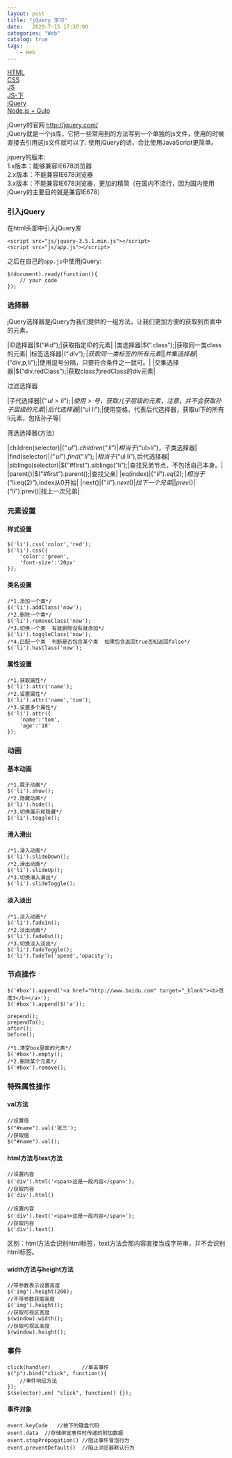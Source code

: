 ```yaml
---                
layout: post                
title: "jQuery 学习"                
date:   2020-7-15 17:30:00                 
categories: "Web"                
catalog: true                
tags:                 
    - Web                
---      
```


[HTML](https://blog.csdn.net/wuyxinu/article/details/103515157)      
[CSS](https://blog.csdn.net/wuyxinu/article/details/103583618)    
[JS](https://blog.csdn.net/wuyxinu/article/details/103642800)    
[JS-下](https://blog.csdn.net/wuyxinu/article/details/103646041)   
[jQuery](https://blog.csdn.net/wuyxinu/article/details/103669718)   
[Node.js + Gulp](https://blog.csdn.net/wuyxinu/article/details/103774211)   


jQuery的官网 http://jquery.com/  
jQuery就是一个js库，它把一些常用到的方法写到一个单独的js文件，使用的时候直接去引用这js文件就可以了. 使用jQuery的话，会比使用JavaScript更简单。  

jquery的版本:  
1.x版本：能够兼容IE678浏览器  
2.x版本：不能兼容IE678浏览器  
3.x版本：不能兼容IE678浏览器，更加的精简（在国内不流行，因为国内使用jQuery的主要目的就是兼容IE678）  

### 引入jQuery

在html头部中引入jQuery库    
    
    <script src="js/jquery-3.5.1.min.js"></script>
    <script src="js/app.js"></script>

之后在自己的`app.js`中使用jQuery:  

    $(document).ready(function(){
        // your code
    });

### 选择器
jQuery选择器是jQuery为我们提供的一组方法，让我们更加方便的获取到页面中的元素。 

|ID选择器|$(“#id”);|获取指定ID的元素|
|类选择器|$(“.class”);|获取同一类class的元素|
|标签选择器|$(“div”);|获取同一类标签的所有元素|
|并集选择器|$(“div,p,li”);|使用逗号分隔，只要符合条件之一就可。|
|交集选择器|$(“div.redClass”);|获取class为redClass的div元素|

过滤选择器  

|子代选择器|$(“ul>li”);|使用>号，获取儿子层级的元素，注意，并不会获取孙子层级的元素|
|后代选择器|$(“ul li”);|使用空格，代表后代选择器，获取ul下的所有li元素，包括孙子等|

筛选选择器(方法)  

|children(selector)|$(“ul”).children(“li”)|相当于$(“ul>li”)，子类选择器|
|find(selector)|$(“ul”).find(“li”);|相当于$(“ul li”),后代选择器|
|siblings(selector)|$(“#first”).siblings(“li”);|查找兄弟节点，不包括自己本身。|
|parent()|$(“#first”).parent();|查找父亲|
|eq(index)|$(“li”).eq(2);|相当于$(“li:eq(2)”),index从0开始|
|next()|$(“li”).next()|找下一个兄弟|
|prev()|$(“li”).prev()|找上一次兄弟|

### 元素设置
#### 样式设置

    $('li').css('color','red');
    $('li').css({
        'color':'green',
        'font-size':'20px'
    });

#### 类名设置

    /*1.添加一个类*/
    $('li').addClass('now');
    /*2.删除一个类*/
    $('li').removeClass('now');
    /*3.切换一个类  有就删除没有就添加*/
    $('li').toggleClass('now');
    /*4.匹配一个类  判断是否包含某个类  如果包含返回true否知返回false*/
    $('li').hasClass('now');
    
#### 属性设置

    /*1.获取属性*/
    $('li').attr('name');
    /*2.设置属性*/
    $('li').attr('name','tom');
    /*3.设置多个属性*/
    $('li').attr({
        'name':'tom',
        'age':'18'
    });
    
### 动画
#### 基本动画

    /*1.展示动画*/
    $('li').show();
    /*2.隐藏动画*/
    $('li').hide();
    /*3.切换展示和隐藏*/
    $('li').toggle();

#### 滑入滑出

    /*1.滑入动画*/
    $('li').slideDown();
    /*2.滑出动画*/
    $('li').slideUp();
    /*3.切换滑入滑出*/
    $('li').slideToggle();

#### 淡入淡出

    /*1.淡入动画*/
    $('li').fadeIn();
    /*2.淡出动画*/
    $('li').fadeOut();
    /*3.切换淡入淡出*/
    $('li').fadeToggle();
    $('li').fadeTo('speed','opacity');

### 节点操作

    $('#box').append('<a href="http://www.baidu.com" target="_blank"><b>百度3</b></a>');
    $('#box').append($('a'));

    prepend();
    prependTo();
    after();
    before();

    /*1.清空box里面的元素*/
    $('#box').empty();
    /*2.删除某个元素*/
    $('#box').remove();

### 特殊属性操作
#### val方法

    //设置值
    $("#name").val('张三');
    //获取值
    $("#name").val();

#### html方法与text方法

    //设置内容
    $('div').html('<span>这是一段内容</span>');
    //获取内容
    $('div').html()
    
    //设置内容
    $('div').text('<span>这是一段内容</span>');
    //获取内容
    $('div').text()

区别：html方法会识别html标签，text方法会那内容直接当成字符串，并不会识别html标签。  

#### width方法与height方法

    //带参数表示设置高度
    $('img').height(200);
    //不带参数获取高度
    $('img').height();
    //获取可视区宽度
    $(window).width();
    //获取可视区高度
    $(window).height();

### 事件

    click(handler)			//单击事件
    $("p").bind("click", function(){
        //事件响应方法
    });
    $(selector).on( "click", function() {});

#### 事件对象

    event.keyCode	//按下的键盘代码
    event.data	//存储绑定事件时传递的附加数据    
    event.stopPropagation()	//阻止事件冒泡行为
    event.preventDefault()	//阻止浏览器默认行为

